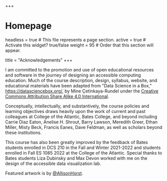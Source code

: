 +++
# Homepage
headless = true  # This file represents a page section.
active = true  # Activate this widget? true/false
weight = 95  # Order that this section will appear.

title = "Acknowledgements"
+++

I am committed to the promotion and use of open educational resources and software in the journey of designing an accessible computing education. Much of the course description, design, syllabus, website, and educational materials have been adapted from "Data Science in a Box," https://datasciencebox.org/, by Mine Çetinkaya-Rundel under the [Creative Commons Attribution Share Alike 4.0 International](https://github.com/rstudio-education/datascience-box/blob/master/LICENSE.md).

Conceptually, intellectually, and substantively, the course policies and learning objectives draws heavily upon the work of current and past colleagues at College of the Atlantic, Bates College, and beyond including Carrie Diaz Eaton, Anelise H. Shrout, Barry Lawson, Meredith Greer, Ethan Miller, Misty Beck, Francis Eanes, Dave Feldman, as well as scholars beyond these institutions.

This course has also been greatly improved by the feedback of Bates students enrolled in DCS 210 in the Fall and Winter 2021-2022 and students enrolled in Fall ES 1085 2022 at the College of the Atlantic. Special thanks to Bates students Liza Dubinsky and Max Devon worked with me on the design of the accessible data visualization lab.

Featured artwork is by [@AllisonHorst](https://github.com/allisonhorst/stats-illustrations). 